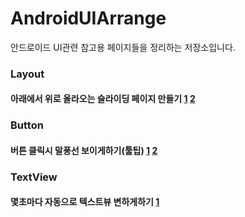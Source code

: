 # AndroidUIArrange
안드로이드 UI관련 참고용 페이지들을 정리하는 저장소입니다.

### Layout
#### 아래에서 위로 올라오는 슬라이딩 페이지 만들기 [1](https://github.com/rosenpin/fading-text-view) [2](https://gwynn.tistory.com/12)

### Button
#### 버튼 클릭시 말풍선 보이게하기(툴팁) [1](https://github.com/skydoves/Balloon) [2](https://androiddvlpr.com/android-tooltip-library/)

### TextView
#### 몇초마다 자동으로 텍스트뷰 변하게하기 [1](https://github.com/rosenpin/fading-text-view) 

